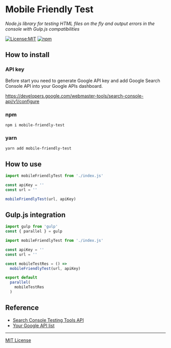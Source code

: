 # Mobile Friendly Test

_Node.js library for testing HTML files on the fly and output errors in the console with Gulp.js compatibilities_

[![License:MIT](https://img.shields.io/badge/License-MIT-blue.svg)](https://github.com/andreymatin/mobile-friendly-test/LICENSE)
[![npm](https://img.shields.io/npm/v/html-test.svg)](https://www.npmjs.com/package/html-test)

## How to install


### API key

Before start you need to generate Google API key and add Google Search Console API into your Google APIs dashboard.

https://developers.google.com/webmaster-tools/search-console-api/v1/configure


### npm

```shell
npm i mobile-friendly-test
```

### yarn

```shell
yarn add mobile-friendly-test
```

## How to use

```javascript
import mobileFriendlyTest from './index.js'

const apiKey = ''
const url = ''

mobileFriendlyTest(url, apiKey)
```

## Gulp.js integration

```javascript
import gulp from 'gulp'
const { parallel } = gulp

import mobileFriendlyTest from './index.js'

const apiKey = ''
const url = ''

const mobileTestRes = () =>
  mobileFriendlyTest(url, apiKey)

export default
  parallel(
    mobileTestRes
  )
```

## Reference

- [Search Console Testing Tools API](https://developers.google.com/webmaster-tools/search-console-api/reference/rest/v1/urlTestingTools.mobileFriendlyTest)
- [Your Google API list](https://console.cloud.google.com/apis/dashboard)

---
[MIT License](LICENSE)